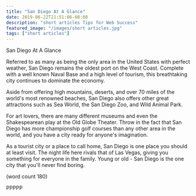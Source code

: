 ```yaml
---
title: "San Diego At A Glance"
date: 2019-06-22T21:51:06-08:00
description: "short articles Tips for Web Success"
featured_image: "/images/short articles.jpg"
tags: ["short articles"]
---
```


San Diego At A Glance

Referred to as many as being the only area in the 
United States with perfect weather, San Diego remains
the oldest port on the West Coast.  Complete with a 
well known Naval Base and a high level of tourism, this
breathtaking city continues to dominate the economy.

Aside from offering high mountains, deserts, and over 
70 miles of the world's most renowned beaches, San Diego
also offers other great attractions such as Sea World,
the San Diego Zoo, and Wild Animal Park.

For art lovers, there are many different museums and
even the Shakespearean play at the Old Globe Theater. 
Throw in the fact that San Diego has more championship
golf courses than any other area in the world, and you
have a city ready for anyone's imagination.

As a tourist city or a place to call home, San Diego is
one place you should at least visit.  The night life here
rivals that of Las Vegas, giving you something for 
everyone in the family.  Young or old - San Diego is the
one city that you'll never find boring.

(word count 180)

PPPPP

